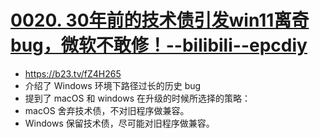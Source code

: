 # [0020. 30年前的技术债引发win11离奇bug，微软不敢修！--bilibili--epcdiy](https://github.com/Tdahuyou/pc/tree/main/0020.%2030%E5%B9%B4%E5%89%8D%E7%9A%84%E6%8A%80%E6%9C%AF%E5%80%BA%E5%BC%95%E5%8F%91win11%E7%A6%BB%E5%A5%87bug%EF%BC%8C%E5%BE%AE%E8%BD%AF%E4%B8%8D%E6%95%A2%E4%BF%AE%EF%BC%81--bilibili--epcdiy)

<BilibiliOutsidePlayer id="fZ4H265" />

- https://b23.tv/fZ4H265
- 介绍了 Windows 环境下路径过长的历史 bug
- 提到了 macOS 和 windows 在升级的时候所选择的策略：
- macOS 舍弃技术债，不对旧程序做兼容。
- Windows 保留技术债，尽可能对旧程序做兼容。